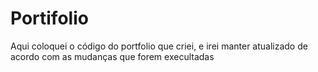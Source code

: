 # Portifolio
Aqui coloquei o código do portfolio que criei, e irei manter atualizado de acordo com as mudanças que forem execultadas
